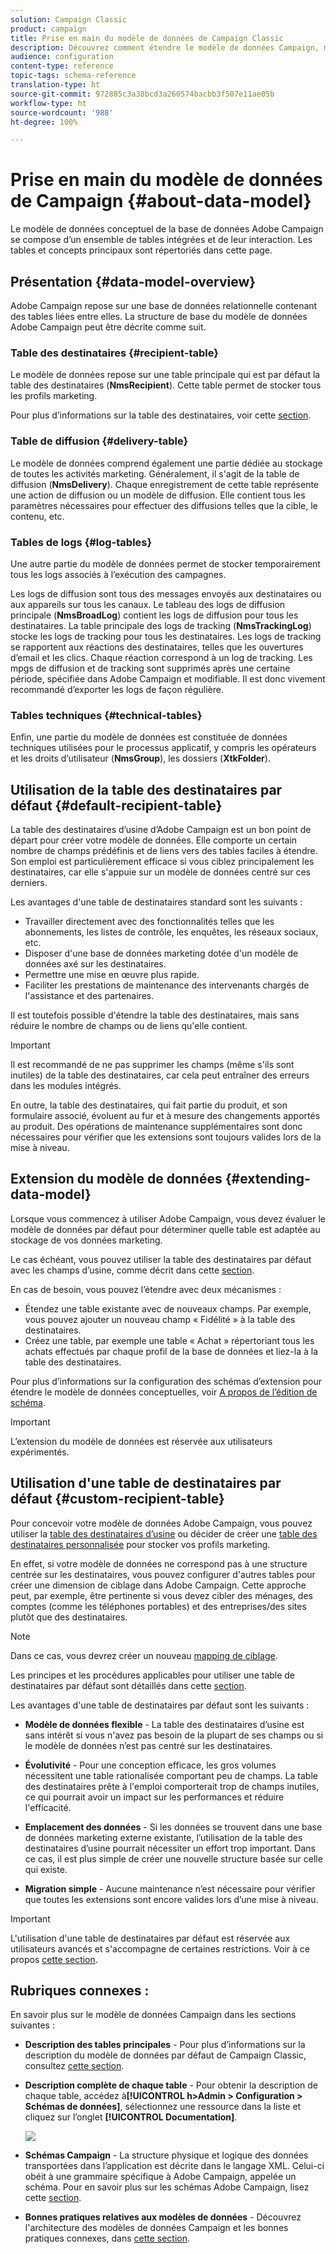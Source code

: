 ```yaml
---
solution: Campaign Classic
product: campaign
title: Prise en main du modèle de données de Campaign Classic
description: Découvrez comment étendre le modèle de données Campaign, modifier des schémas, utiliser des API, et plus encore
audience: configuration
content-type: reference
topic-tags: schema-reference
translation-type: ht
source-git-commit: 972885c3a38bcd3a260574bacbb3f507e11ae05b
workflow-type: ht
source-wordcount: '988'
ht-degree: 100%

---
```



# Prise en main du modèle de données de Campaign {#about-data-model}

Le modèle de données conceptuel de la base de données Adobe Campaign se compose d’un ensemble de tables intégrées et de leur interaction. Les tables et concepts principaux sont répertoriés dans cette page.

## Présentation {#data-model-overview}

Adobe Campaign repose sur une base de données relationnelle contenant des tables liées entre elles. La structure de base du modèle de données Adobe Campaign peut être décrite comme suit.

### Table des destinataires {#recipient-table}

Le modèle de données repose sur une table principale qui est par défaut la table des destinataires (**NmsRecipient**). Cette table permet de stocker tous les profils marketing.

Pour plus d’informations sur la table des destinataires, voir cette [section](#default-recipient-table).

### Table de diffusion {#delivery-table}

Le modèle de données comprend également une partie dédiée au stockage de toutes les activités marketing. Généralement, il s&#39;agit de la table de diffusion (**NmsDelivery**). Chaque enregistrement de cette table représente une action de diffusion ou un modèle de diffusion. Elle contient tous les paramètres nécessaires pour effectuer des diffusions telles que la cible, le contenu, etc.

### Tables de logs {#log-tables}

Une autre partie du modèle de données permet de stocker temporairement tous les logs associés à l’exécution des campagnes.

Les logs de diffusion sont tous des messages envoyés aux destinataires ou aux appareils sur tous les canaux. Le tableau des logs de diffusion principale (**NmsBroadLog**) contient les logs de diffusion pour tous les destinataires.
La table principale des logs de tracking (**NmsTrackingLog**) stocke les logs de tracking pour tous les destinataires. Les logs de tracking se rapportent aux réactions des destinataires, telles que les ouvertures d’email et les clics. Chaque réaction correspond à un log de tracking.
Les mpgs de diffusion et de tracking sont supprimés après une certaine période, spécifiée dans Adobe Campaign et modifiable. Il est donc vivement recommandé d’exporter les logs de façon régulière.

### Tables techniques {#technical-tables}

Enfin, une partie du modèle de données est constituée de données techniques utilisées pour le processus applicatif, y compris les opérateurs et les droits d’utilisateur (**NmsGroup**), les dossiers (**XtkFolder**).

## Utilisation de la table des destinataires par défaut {#default-recipient-table}

La table des destinataires d’usine d’Adobe Campaign est un bon point de départ pour créer votre modèle de données. Elle comporte un certain nombre de champs prédéfinis et de liens vers des tables faciles à étendre. Son emploi est particulièrement efficace si vous ciblez principalement les destinataires, car elle s&#39;appuie sur un modèle de données centré sur ces derniers.

Les avantages d&#39;une table de destinataires standard sont les suivants :

* Travailler directement avec des fonctionnalités telles que les abonnements, les listes de contrôle, les enquêtes, les réseaux sociaux, etc.
* Disposer d&#39;une base de données marketing dotée d&#39;un modèle de données axé sur les destinataires.
* Permettre une mise en œuvre plus rapide.
* Faciliter les prestations de maintenance des intervenants chargés de l&#39;assistance et des partenaires.

Il est toutefois possible d&#39;étendre la table des destinataires, mais sans réduire le nombre de champs ou de liens qu&#39;elle contient.

>[!IMPORTANT]
>
>Il est recommandé de ne pas supprimer les champs (même s&#39;ils sont inutiles) de la table des destinataires, car cela peut entraîner des erreurs dans les modules intégrés.

En outre, la table des destinataires, qui fait partie du produit, et son formulaire associé, évoluent au fur et à mesure des changements apportés au produit. Des opérations de maintenance supplémentaires sont donc nécessaires pour vérifier que les extensions sont toujours valides lors de la mise à niveau.

## Extension du modèle de données {#extending-data-model}

Lorsque vous commencez à utiliser Adobe Campaign, vous devez évaluer le modèle de données par défaut pour déterminer quelle table est adaptée au stockage de vos données marketing.

Le cas échéant, vous pouvez utiliser la table des destinataires par défaut avec les champs d’usine, comme décrit dans cette [section](#default-recipient-table).

En cas de besoin, vous pouvez l’étendre avec deux mécanismes :

* Étendez une table existante avec de nouveaux champs. Par exemple, vous pouvez ajouter un nouveau champ « Fidélité » à la table des destinataires.
* Créez une table, par exemple une table « Achat » répertoriant tous les achats effectués par chaque profil de la base de données et liez-la à la table des destinataires.

Pour plus d’informations sur la configuration des schémas d’extension pour étendre le modèle de données conceptuelles, voir [A propos de l’édition de schéma](../../configuration/using/about-schema-edition.md).

>[!IMPORTANT]
>
>L’extension du modèle de données est réservée aux utilisateurs expérimentés.

## Utilisation d&#39;une table de destinataires par défaut {#custom-recipient-table}

Pour concevoir votre modèle de données Adobe Campaign, vous pouvez utiliser la [table des destinataires d’usine](#default-recipient-table) ou décider de créer une [table des destinataires personnalisée](../../configuration/using/about-custom-recipient-table.md) pour stocker vos profils marketing.

En effet, si votre modèle de données ne correspond pas à une structure centrée sur les destinataires, vous pouvez configurer d&#39;autres tables pour créer une dimension de ciblage dans Adobe Campaign. Cette approche peut, par exemple, être pertinente si vous devez cibler des ménages, des comptes (comme les téléphones portables) et des entreprises/des sites plutôt que des destinataires.

>[!NOTE]
>
>Dans ce cas, vous devrez créer un nouveau [mapping de ciblage](../../configuration/using/target-mapping.md).

Les principes et les procédures applicables pour utiliser une table de destinataires par défaut sont détaillés dans cette [section](../../configuration/using/about-custom-recipient-table.md).

Les avantages d&#39;une table de destinataires par défaut sont les suivants :

* **Modèle de données flexible** - La table des destinataires d’usine est sans intérêt si vous n&#39;avez pas besoin de la plupart de ses champs ou si le modèle de données n’est pas centré sur les destinataires.

* **Évolutivité** - Pour une conception efficace, les gros volumes nécessitent une table rationalisée comportant peu de champs. La table des destinataires prête à l&#39;emploi comporterait trop de champs inutiles, ce qui pourrait avoir un impact sur les performances et réduire l&#39;efficacité.

* **Emplacement des données** - Si les données se trouvent dans une base de données marketing externe existante, l’utilisation de la table des destinataires d’usine pourrait nécessiter un effort trop important. Dans ce cas, il est plus simple de créer une nouvelle structure basée sur celle qui existe.

* **Migration simple** - Aucune maintenance n’est nécessaire pour vérifier que toutes les extensions sont encore valides lors d’une mise à niveau.

>[!IMPORTANT]
>
>L&#39;utilisation d&#39;une table de destinataires par défaut est réservée aux utilisateurs avancés et s&#39;accompagne de certaines restrictions. Voir à ce propos [cette section](../../configuration/using/about-custom-recipient-table.md).

## Rubriques connexes :

En savoir plus sur le modèle de données Campaign dans les sections suivantes :

* **Description des tables principales** - Pour plus d’informations sur la description du modèle de données par défaut de Campaign Classic, consultez [cette section](../../configuration/using/data-model-description.md).

* **Description complète de chaque table** - Pour obtenir la description de chaque table, accédez à&#x200B;**[!UICONTROL h>Admin > Configuration > Schémas de données]**, sélectionnez une ressource dans la liste et cliquez sur l’onglet  **[!UICONTROL Documentation]**.

   ![](assets/data-model_documentation-tab.png)


* **Schémas Campaign** - La structure physique et logique des données transportées dans l’application est décrite dans le langage XML. Celui-ci obéit à une grammaire spécifique à Adobe Campaign, appelée un schéma. Pour en savoir plus sur les schémas Adobe Campaign, lisez cette [section](../../configuration/using/about-schema-reference.md).

* **Bonnes pratiques relatives aux modèles de données** - Découvrez l&#39;architecture des modèles de données Campaign et les bonnes pratiques connexes, dans [cette section](../../configuration/using/data-model-best-practices.md#data-model-architecture).
